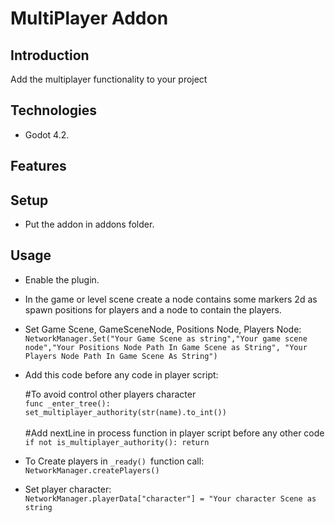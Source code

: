 # MultiPlayer Addon

## Introduction
Add the multiplayer functionality to your project
	

## Technologies

- Godot 4.2.

## Features

	
	

## Setup

- Put the addon in addons folder.

## Usage

- Enable the plugin.

- In the game or level scene create a node contains some markers 2d as spawn positions for  players and a node to contain the players.

- Set Game Scene, GameSceneNode, Positions Node, Players Node: <br>
	`NetworkManager.Set("Your Game Scene as string","Your game scene node","Your Positions Node Path In Game Scene as String", "Your Players Node Path In Game Scene As String")`

- Add this code before any code in player script:<br>

	#To avoid control other players character <br>
	`func _enter_tree():`<br>
	`set_multiplayer_authority(str(name).to_int())`<br><br>
	#Add nextLine in process function in player script before any other code <br> 
   	`if not is_multiplayer_authority(): return`

- To Create players in `_ready() `function call: <br>
	`NetworkManager.createPlayers()`

- Set player character: <br>
	`NetworkManager.playerData["character"] = "Your character Scene as string`
